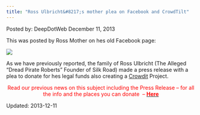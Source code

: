 ```yaml
---
title: "Ross Ulbricht&#8217;s mother plea on Facebook and CrowdTilt"
---
```


<span>Posted by: DeepDotWeb </span>
<span>December 11, 2013</span>


<p>This was posted by Ross Mother on hes old Facebook page:</p>
<img src="https://G-I-R.github.io/deepdotweb/imgs/2013/12/ross-facebook1.png" />

<p>As we have previously reported, the family of Ross Ulbricht (The Alleged &#8220;Dread Pirate Roberts&#8221; Founder of Silk Road) made a press release with a plea to donate for hes legal funds also creating a <a href="https://www.crowdtilt.com/campaigns/legal-defense-fund-for-ross-ulbricht" target="_blank">Crowdit</a> Project.</p>
<p style="text-align: center;"><span style="color: #ff0000;">Read our previous news on this subject including the Press Release &#8211; for all the info and the places you can donate  &#8211; <a href="/2013/11/21/press-release-family-of-alleged-silk-road-operator-ross-ulbricht-launches-legal-defense-fund/" target="_blank"><span style="color: #ff0000;"><strong>Here</strong></span></a></span></p>
</div>


Updated: 2013-12-11